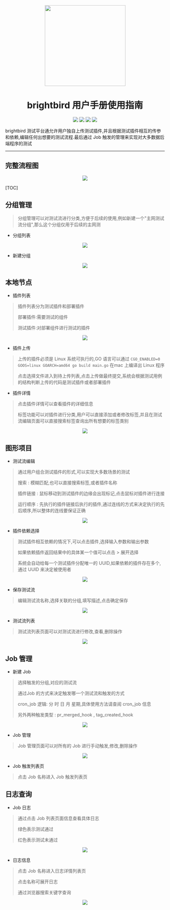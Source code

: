 <div align="center">
  <img src="image/0aac1123e42b4b1e811c6de2d0f7fa3a_th.jpeg" width="255" height="255" />
</div>


<h1 align="center">brightbird 用户手册使用指南</h1>

<p align="center">
  <a href="https://circleci.com/gh/filecoin-project/lotus"><img src="https://circleci.com/gh/filecoin-project/lotus.svg?style=svg"></a>
  <a href="https://codecov.io/gh/filecoin-project/lotus"><img src="https://codecov.io/gh/filecoin-project/lotus/branch/master/graph/badge.svg"></a>
  <a href="https://goreportcard.com/report/github.com/filecoin-project/lotus"><img src="https://goreportcard.com/badge/github.com/filecoin-project/lotus" /></a>  
  <a href=""><img src="https://img.shields.io/badge/golang-%3E%3D1.18.8-blue.svg" /></a>
  <br>
</p>



brightbird 测试平台通允许用户独自上传测试插件,并且根据测试插件相互的传参和依赖,编辑任何出想要的测试流程.最后通过 Job 触发的管理来实现对大多数据后端程序的测试

---

## 完整流程图

<div align="center">
  <img src="image/img.png"/>
</div>


[TOC]


## 分组管理

> 分组管理可以对测试流进行分类,方便于后续的使用,例如新建一个"主网测试流分组",那么这个分组仅用于后续的主网测

* 分组列表

<div align="center">
  <img src="image/image-20230814171859047.png"/>
</div>

* 新建分组

<div align="center">
  <img src="image/image-20230814171643264.png"/>
</div>



## 本地节点

* 插件列表

> 插件列表分为测试插件和部署插件
>
> 部署插件:需要测试的组件
>
> 测试插件:对部署组件进行测试的插件

<div align="center">
  <img src="image/image-20230814172613276.png"/>
</div>

* 插件上传

> 上传的插件必须是 Linux 系统可执行的,GO 语言可以通过 `CGO_ENABLED=0 GOOS=linux GOARCH=amd64 go build main.go` 在mac 上编译出 Linux 程序
>
> 点击选择文件进入到待上传列表,点击上传做最终提交,系统会根据测试用例的结构判断上传的代码是测试插件或者部署插件

* 插件详情

> 点击插件详情可以查看插件的详细信息
>
> 标签功能可以对插件进行分类,用户可以直接添加或者修改标签,并且在测试流编辑页面可以直接搜索标签查询出所有想要的标签类别

<div align="center">
  <img src="image/image-20230814173533039.png"/>
</div>



## 图形项目

* 测试流编辑

> 通过用户组合测试插件的形式,可以实现大多数场景的测试
>
> 搜索 : 模糊匹配,也可以直接搜索标签,或者插件名称
>
> 插件链接 : 鼠标移动到测试插件的边缘会出现标记,点击鼠标对插件进行连接
>
> 运行顺序 : 先执行的插件链接后执行的插件,通过连线的方式来决定执行的先后顺序,所以整体的连线要保证正确
>
> 

<div align="center">
  <img src="image/image-20230814174607258.png"/>
</div>

* 插件依赖选择

> 测试插件相互依赖的情况下,可以点击插件,选择输入参数和输出参数
>
> 如果依赖插件返回结果中的具体某一个值可以点击 > 展开选择
>
> 系统会自动给每一个测试插件分配唯一的 UUID,如果依赖的插件存在多个,通过 UUID 来决定被使用者

<div align="center">
  <img src="image/image-20230814174153947.png"/>
</div>

* 保存测试流

> 编辑测试流名称,选择关联的分组,填写描述,点击确定保存

<div align="center">
  <img src="image/image-20230814175455665.png"/>
</div>

* 测试流列表

> 测试流列表页面可以对测试流进行修改,查看,删除操作

<div align="center">
  <img src="image/image-20230814180029530.png"/>
</div>

## Job 管理

* 新建 Job

> 选择触发的分组,对应的测试流
>
> 通过Job 的方式来决定触发哪一个测试流和触发的方式
>
> cron_job 逻辑: 分 时 日 月 星期,具体使用方法请查阅 cron_job 信息
>
> 另外两种触发类型 : pr_merged_hook , tag_created_hook

<div align="center">
  <img src="image/image-20230814180555703.png"/>
</div>

* Job 管理

> Job 管理页面可以对所有的 Job 进行手动触发,修改,删除操作

<div align="center">
  <img src="image/image-20230814181205109.png"/>
</div>

* Job 触发列表页

> 点击 Job 名称进入 Job 触发列表页



## 日志查询

* Job 日志

> 通过点击 Job 列表页面信息查看具体日志
>
> 绿色表示测试通过
>
> 红色表示测试未通过

<div align="center">
  <img src="image/image-20230814181550255.png"/>
</div>

* 日志信息

> 点击 Job 名称进入日志详情列表页
>
> 点击名称可展开日志
>
> 通过浏览器搜索关键字查询

<div align="center">
  <img src="image/image-20230814181818022.png"/>
</div>
